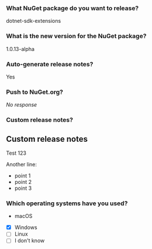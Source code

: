 ### What NuGet package do you want to release?

dotnet-sdk-extensions

### What is the new version for the NuGet package?

1.0.13-alpha

### Auto-generate release notes?

Yes

### Push to NuGet.org?

_No response_

### Custom release notes?

## Custom release notes

Test 123

Another line:
- point 1
- point 2
- point 3

### Which operating systems have you used?

- macOS
- [X] Windows
- [ ] Linux
- [ ] I don't know
